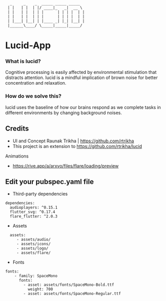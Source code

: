 ```
  _     _    _  _____ _____ _____  
 | |   | |  | |/ ____|_   _|  __ \ 
 | |   | |  | | |      | | | |  | |
 | |   | |  | | |      | | | |  | |
 | |___| |__| | |____ _| |_| |__| |
 |______\____/ \_____|_____|_____/ 
```
# Lucid-App

### What is lucid?
Cognitive processing is easily affected by environmental stimulation that distracts attention. lucid is a mindful implication of brown noise for better concentration and relaxation.

### How do we solve this?
lucid uses the baseline of how our brains respond as we complete tasks in different environments by changing background noises.


## Credits
* UI and Concept Raunak Trikha | https://github.com/rtrikha
* This project is an extension to https://github.com/rtrikha/lucid

Animations
- https://rive.app/a/arxvo/files/flare/loading/preview


## Edit your pubspec.yaml file

- Third-party dependencies
```
dependencies:
  audioplayers: ^0.15.1
  flutter_svg: ^0.17.4
  flare_flutter: ^2.0.3
```

- Assets
```
  assets:
     - assets/audio/
     - assets/icons/
     - assets/logo/
     - assets/flare/
```

- Fonts

```
fonts:
    - family: SpaceMono
      fonts:
        - asset: assets/fonts/SpaceMono-Bold.ttf
          weight: 700
        - asset: assets/fonts/SpaceMono-Regular.ttf
```


